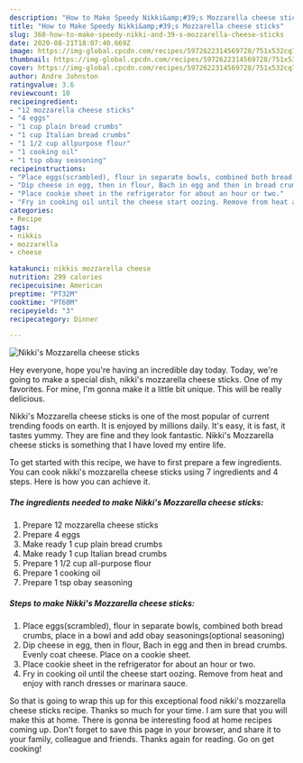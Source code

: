 ```yaml
---
description: "How to Make Speedy Nikki&amp;#39;s Mozzarella cheese sticks"
title: "How to Make Speedy Nikki&amp;#39;s Mozzarella cheese sticks"
slug: 360-how-to-make-speedy-nikki-and-39-s-mozzarella-cheese-sticks
date: 2020-08-21T18:07:40.669Z
image: https://img-global.cpcdn.com/recipes/5972622314569728/751x532cq70/nikkis-mozzarella-cheese-sticks-recipe-main-photo.jpg
thumbnail: https://img-global.cpcdn.com/recipes/5972622314569728/751x532cq70/nikkis-mozzarella-cheese-sticks-recipe-main-photo.jpg
cover: https://img-global.cpcdn.com/recipes/5972622314569728/751x532cq70/nikkis-mozzarella-cheese-sticks-recipe-main-photo.jpg
author: Andre Johnston
ratingvalue: 3.6
reviewcount: 10
recipeingredient:
- "12 mozzarella cheese sticks"
- "4 eggs"
- "1 cup plain bread crumbs"
- "1 cup Italian bread crumbs"
- "1 1/2 cup allpurpose flour"
- "1 cooking oil"
- "1 tsp obay seasoning"
recipeinstructions:
- "Place eggs(scrambled), flour in separate bowls, combined both bread crumbs, place in a bowl and add obay seasonings(optional seasoning)"
- "Dip cheese in egg, then in flour, Bach in egg and then in bread crumbs. Evenly coat cheese. Place on a cookie sheet."
- "Place cookie sheet in the refrigerator for about an hour or two."
- "Fry in cooking oil until the cheese start oozing. Remove from heat and enjoy with ranch dresses or marinara sauce."
categories:
- Recipe
tags:
- nikkis
- mozzarella
- cheese

katakunci: nikkis mozzarella cheese 
nutrition: 299 calories
recipecuisine: American
preptime: "PT32M"
cooktime: "PT60M"
recipeyield: "3"
recipecategory: Dinner

---
```



![Nikki&#39;s Mozzarella cheese sticks](https://img-global.cpcdn.com/recipes/5972622314569728/751x532cq70/nikkis-mozzarella-cheese-sticks-recipe-main-photo.jpg)

Hey everyone, hope you're having an incredible day today. Today, we're going to make a special dish, nikki&#39;s mozzarella cheese sticks. One of my favorites. For mine, I'm gonna make it a little bit unique. This will be really delicious.



Nikki&#39;s Mozzarella cheese sticks is one of the most popular of current trending foods on earth. It is enjoyed by millions daily. It's easy, it is fast, it tastes yummy. They are fine and they look fantastic. Nikki&#39;s Mozzarella cheese sticks is something that I have loved my entire life.


To get started with this recipe, we have to first prepare a few ingredients. You can cook nikki&#39;s mozzarella cheese sticks using 7 ingredients and 4 steps. Here is how you can achieve it.

<!--inarticleads1-->

##### The ingredients needed to make Nikki&#39;s Mozzarella cheese sticks:

1. Prepare 12 mozzarella cheese sticks
1. Prepare 4 eggs
1. Make ready 1 cup plain bread crumbs
1. Make ready 1 cup Italian bread crumbs
1. Prepare 1 1/2 cup all-purpose flour
1. Prepare 1 cooking oil
1. Prepare 1 tsp obay seasoning




<!--inarticleads2-->

##### Steps to make Nikki&#39;s Mozzarella cheese sticks:

1. Place eggs(scrambled), flour in separate bowls, combined both bread crumbs, place in a bowl and add obay seasonings(optional seasoning)
1. Dip cheese in egg, then in flour, Bach in egg and then in bread crumbs. Evenly coat cheese. Place on a cookie sheet.
1. Place cookie sheet in the refrigerator for about an hour or two.
1. Fry in cooking oil until the cheese start oozing. Remove from heat and enjoy with ranch dresses or marinara sauce.




So that is going to wrap this up for this exceptional food nikki&#39;s mozzarella cheese sticks recipe. Thanks so much for your time. I am sure that you will make this at home. There is gonna be interesting food at home recipes coming up. Don't forget to save this page in your browser, and share it to your family, colleague and friends. Thanks again for reading. Go on get cooking!
